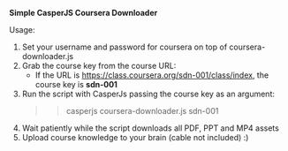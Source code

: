 **Simple CasperJS Coursera Downloader**

Usage:

1. Set your username and password for coursera on top of coursera-downloader.js
2. Grab the course key from the course URL:
   * If the URL is https://class.coursera.org/sdn-001/class/index, the course key is **sdn-001**
3. Run the script with CasperJs passing the course key as an argument:
   > > casperjs coursera-downloader.js sdn-001
4. Wait patiently while the script downloads all PDF, PPT and MP4 assets
5. Upload course knowledge to your brain (cable not included) :)